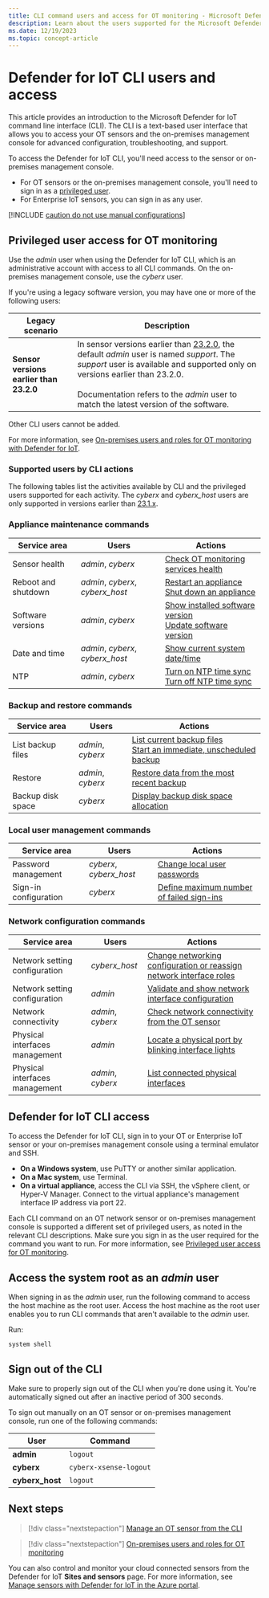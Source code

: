 ```yaml
---
title: CLI command users and access for OT monitoring - Microsoft Defender for IoT
description: Learn about the users supported for the Microsoft Defender for IoT CLI commands and how to access the CLI.
ms.date: 12/19/2023
ms.topic: concept-article
---
```


# Defender for IoT CLI users and access

This article provides an introduction to the Microsoft Defender for IoT command line interface (CLI). The CLI is a text-based user interface that allows you to access your OT sensors and the on-premises management console for advanced configuration, troubleshooting, and support.

To access the Defender for IoT CLI, you'll need access to the sensor or on-premises management console.

- For OT sensors or the on-premises management console, you'll need to sign in as a [privileged user](#privileged-user-access-for-ot-monitoring).
- For Enterprise IoT sensors, you can sign in as any user.

[!INCLUDE [caution do not use manual configurations](includes/caution-manual-configurations.md)]

## Privileged user access for OT monitoring

Use the *admin* user when using the Defender for IoT CLI, which is an administrative account with access to all CLI commands. On the on-premises management console, use the *cyberx* user.

If you're using a legacy software version, you may have one or more of the following users:

|Legacy scenario  |Description  |
|---------|---------|
|**Sensor versions earlier than 23.2.0**     |   In sensor versions earlier than [23.2.0](whats-new.md#default-privileged-user-is-now-admin-instead-of-support), the default *admin* user is named *support*. The *support* user is available and supported only on versions earlier than 23.2.0.<br><br>Documentation refers to the *admin* user to match the latest version of the software.    |

Other CLI users cannot be added.

For more information, see [On-premises users and roles for OT monitoring with Defender for IoT](roles-on-premises.md).

### Supported users by CLI actions

The following tables list the activities available by CLI and the privileged users supported for each activity. The *cyberx* and *cyberx_host* users are only supported in versions earlier than [23.1.x](release-notes.md).

### Appliance maintenance commands

|Service area  |Users  |Actions  |
|---------|---------|---------|
|Sensor health     |   *admin*, *cyberx*      | [Check OT monitoring services health](cli-ot-sensor.md#check-ot-monitoring-services-health)        |
|Reboot and shutdown     |  *admin*, *cyberx*, *cyberx_host*       | [Restart an appliance](cli-ot-sensor.md#restart-an-appliance)<br>[Shut down an appliance](cli-ot-sensor.md#shutdown-an-appliance)        |
|Software versions     |  *admin*, *cyberx*       |  [Show installed software version](cli-ot-sensor.md#show-installed-software-version)  <br>[Update software version](update-ot-software.md)     |
|Date and time     |   *admin*, *cyberx*, *cyberx_host*          |  [Show current system date/time](cli-ot-sensor.md#show-current-system-datetime)       |
|NTP     | *admin*, *cyberx*        | [Turn on NTP time sync](cli-ot-sensor.md#turn-on-ntp-time-sync)<br>[Turn off NTP time sync](cli-ot-sensor.md#turn-off-ntp-time-sync)        |

### Backup and restore commands

|Service area  |Users  |Actions  |
|---------|---------|---------|
|List backup files     | *admin*, *cyberx*        | [List current backup files](cli-ot-sensor.md#list-current-backup-files)    <br>[Start an immediate, unscheduled backup](cli-ot-sensor.md#start-an-immediate-unscheduled-backup)    |
|Restore     | *admin*, *cyberx*        | [Restore data from the most recent backup](cli-ot-sensor.md#restore-data-from-the-most-recent-backup)        |
|Backup disk space     |  *cyberx*       |  [Display backup disk space allocation](cli-ot-sensor.md#display-backup-disk-space-allocation)       |

### Local user management commands

|Service area  |Users  |Actions  |
|---------|---------|---------|
|Password management     | *cyberx*, *cyberx_host*        | [Change local user passwords](cli-ot-sensor.md#change-local-user-passwords)        |
| Sign-in configuration     | *cyberx*        | [Define maximum number of failed sign-ins](manage-users-sensor.md#define-maximum-number-of-failed-sign-ins)       |

### Network configuration commands

|Service area  |Users  |Actions  |
|---------|---------|---------|
| Network setting configuration | *cyberx_host* | [Change networking configuration or reassign network interface roles](cli-ot-sensor.md#change-networking-configuration-or-reassign-network-interface-roles) |
|Network setting configuration     |  *admin*       |  [Validate and show network interface configuration](cli-ot-sensor.md#validate-and-show-network-interface-configuration)       |
|Network connectivity     |  *admin*, *cyberx*       |  [Check network connectivity from the OT sensor](cli-ot-sensor.md#check-network-connectivity-from-the-ot-sensor)       |
|Physical interfaces management     | *admin*        | [Locate a physical port by blinking interface lights](cli-ot-sensor.md#locate-a-physical-port-by-blinking-interface-lights)        |
|Physical interfaces management    | *admin*, *cyberx*        |     [List connected physical interfaces](cli-ot-sensor.md#list-connected-physical-interfaces)    |

## Defender for IoT CLI access

To access the Defender for IoT CLI, sign in to your OT or Enterprise IoT sensor or your on-premises management console using a terminal emulator and SSH.

- **On a Windows system**, use PuTTY or another similar application.
- **On a Mac system**, use Terminal.
- **On a virtual appliance**, access the CLI via SSH, the vSphere client, or Hyper-V Manager. Connect to the virtual appliance's management interface IP address via port 22.

Each CLI command on an OT network sensor or on-premises management console is supported a different set of privileged users, as noted in the relevant CLI descriptions. Make sure you sign in as the user required for the command you want to run. For more information, see [Privileged user access for OT monitoring](#privileged-user-access-for-ot-monitoring).

## Access the system root as an *admin* user

When signing in as the *admin* user, run the following command to access the host machine as the root user. Access the host machine as the root user enables you to run CLI commands that aren't available to the *admin* user.

Run:

```support bash
system shell
```

## Sign out of the CLI

Make sure to properly sign out of the CLI when you're done using it. You're automatically signed out after an inactive period of 300 seconds.

To sign out manually on an OT sensor or on-premises management console, run one of the following commands:

|User  |Command  |
|---------|---------|
|**admin**     |  `logout`       |
|**cyberx**     |  `cyberx-xsense-logout`       |
|**cyberx_host**     |   `logout`      |

## Next steps

> [!div class="nextstepaction"]
> [Manage an OT sensor from the CLI](cli-ot-sensor.md)

> [!div class="nextstepaction"]
> [On-premises users and roles for OT monitoring](roles-on-premises.md)

You can also control and monitor your cloud connected sensors from the Defender for IoT **Sites and sensors** page. For more information, see [Manage sensors with Defender for IoT in the Azure portal](../how-to-manage-sensors-on-the-cloud.md).
